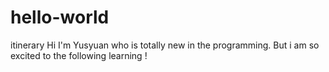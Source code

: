 # hello-world
itinerary
Hi I'm Yusyuan who is totally new in the programming. But i am so excited to the following learning !
